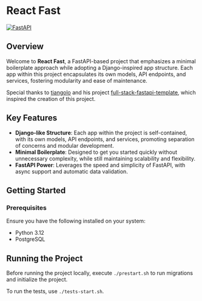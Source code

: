# React Fast

[![FastAPI](https://img.shields.io/badge/FastAPI-0.109.1-blue)](https://fastapi.tiangolo.com/)

## Overview

Welcome to **React Fast**, a FastAPI-based project that emphasizes a minimal boilerplate approach while adopting a Django-inspired app structure. Each app within this project encapsulates its own models, API endpoints, and services, fostering modularity and ease of maintenance.

Special thanks to [tiangolo](https://github.com/tiangolo) and his project [full-stack-fastapi-template](https://github.com/fastapi/full-stack-fastapi-template), which inspired the creation of this project.

## Key Features

- **Django-like Structure**: Each app within the project is self-contained, with its own models, API endpoints, and services, promoting separation of concerns and modular development.
- **Minimal Boilerplate**: Designed to get you started quickly without unnecessary complexity, while still maintaining scalability and flexibility.
- **FastAPI Power**: Leverages the speed and simplicity of FastAPI, with async support and automatic data validation.

## Getting Started

### Prerequisites

Ensure you have the following installed on your system:

- Python 3.12
- PostgreSQL

## Running the Project

Before running the project locally, execute `./prestart.sh` to run migrations and initialize the project.

To run the tests, use `./tests-start.sh`.
